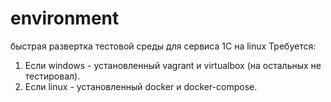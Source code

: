 # environment
быстрая развертка тестовой среды для сервиса 1С на linux
Требуется: 
1) Если windows - установленный vagrant и virtualbox (на остальных не тестировал).
2) Если linux - установленный docker и docker-compose.

